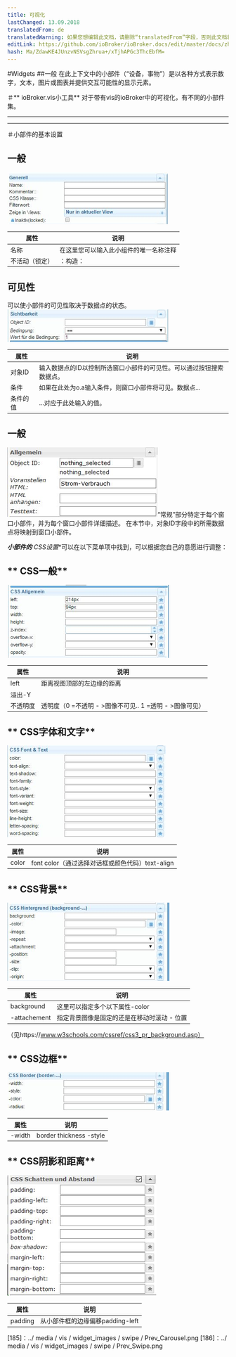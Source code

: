 ```yaml
---
title: 可视化
lastChanged: 13.09.2018
translatedFrom: de
translatedWarning: 如果您想编辑此文档，请删除“translatedFrom”字段，否则此文档将再次自动翻译
editLink: https://github.com/ioBroker/ioBroker.docs/edit/master/docs/zh-cn/viz/widgets.md
hash: Ma/ZdawKE4JUnzvNSVsgZhrua+/xTjhAPGc3ThcEbfM=
---
```

#Widgets
##一般
在此上下文中的小部件（“设备，事物”）是以各种方式表示数字，文本，图片或图表并提供交互可能性的显示元素。

＃** ioBroker.vis小工具**
对于带有vis的ioBroker中的可视化，有不同的小部件集。

-------------------------------------------------------------------------------  
-------------------------------------------------------------------------------

＃小部件的基本设置
## **一般**
![001_Widget_Generell](../../de/viz/../media/vis/vis_widgets_001_Widget_Generell.jpg)

属性|说明|
---- | ---- |
名称|在这里您可以输入此小组件的唯一名称注释|在此您可以输入简短描述CSS类|：构造：过滤器字词：构造：在视图中显示|在此您可以选择此窗口小部件是仅在当前视图中还是应该出现在几个。
不活动（锁定）|：构造：

## **可见性**
可以使小部件的可见性取决于数据点的状态。
![002_Widget_Sichtbarkeit](../../de/viz/../media/vis/vis_widgets-2_002_Widget_Sichtbarkeit.jpg)

属性|说明|
---- | ---- |
对象ID |输入数据点的ID以控制所选窗口小部件的可见性。可以通过按钮搜索数据点。
条件|如果在此处为o.a输入条件，则窗口小部件将可见。数据点...
条件的值| ...对应于此处输入的值。

## **一般**
![](../../de/viz/../media/vis/vis_widgets_003_Widget_Allgemein.jpg)“常规”部分特定于每个窗口小部件，并为每个窗口小部件详细描述。
在本节中，对象ID字段中的所需数据点将映射到窗口小部件。

***小部件的** CSS设置**可以在以下菜单项中找到，可以根据您自己的意愿进行调整：

## ** CSS一般**
![](../../de/viz/../media/vis/vis_widgets_004_CSS_allgemein.jpg)

属性|说明|
---- | ---- |
left |距离视图顶部的左边缘的距离|距窗口的顶部的距离|窗口小部件的宽度|窗口的高度|窗口的高度|指示窗口小部件所在的平面（0 =在背景上，正值=每个值越高，越往上）overflow-x | overflow属性指定如果内容在元素框中溢出会发生什么。此属性提供当元素的内容太大而无法放入指定区域时是否向滚动条添加内容。
溢出-Y |
不透明度|透明度（0 =不透明 - >图像不可见.. 1 =透明 - >图像可见）

## ** CSS字体和文字**
![005_CSS_Font_Text](../../de/viz/../media/vis/vis_widgets_005_CSS_Font_Text.jpg)

属性|说明|
---- | ---- |
color | font color（通过选择对话框或颜色代码）text-align | flush文本（左，右，居中）text-shadow |颜色字体font-family | font font-style | font type（normal，italic，oblique，initial，继承）font-variant |字符集变体（普通，小写字母，...）font-weight |字体强度字体大小|字体大小line-height |行间距字母间距|间距字间距|字间距

## ** CSS背景**
![006_CSS_Hintergrund](../../de/viz/../media/vis/vis_widgets_006_CSS_Hintergrund.jpg)

属性|说明|
---- | ---- |
background |这里可以指定多个以下属性-color | background color -image | background image -repeat |指定是否在元素的整个宽度或/和高度上重复背景。
-attachement |指定背景图像是固定的还是在移动时滚动 - 位置|背景图像的方向（https://www.w3schools.com/cssref/pr_background-position.asp）-size |背景图像的大小-clip |控制与图像坐标的边缘-origin |坐标坐标原点的重叠

（见https://www.w3schools.com/cssref/css3_pr_background.asp）

## ** CSS边框**
![007_CSS_Border](../../de/viz/../media/vis/vis_widgets_007_CSS_Border.jpg)

属性|说明|
---- | ---- |
-width | border thickness -style |边框的线条样式 - 颜色|边框颜色-radius |边框的边角;最多可以是小部件较短范围的一半

## ** CSS阴影和距离**
![008_CSS_Schatten_Abstand](../../de/viz/../media/vis/vis_widgets_008_CSS_Schatten_Abstand.jpg)

属性|说明|
---- | ---- |
padding |从小部件框的边缘偏移padding-left |偏移在左侧padding-top |偏移在顶侧padding-right | offset在右侧padding-bottom | offset在底侧box-shadow |颜色小部件框阴影边距顶部|窗口小部件周围的上边距（自动，％，px，pt，cm）边距右边缘|右边距小部件边距 - 底部|底部边距小部件边距左边|左边距围绕小部件

[185]：../ media / vis / widget_images / swipe / Prev_Carousel.png [186]：../ media / vis / widget_images / swipe / Prev_Swipe.png